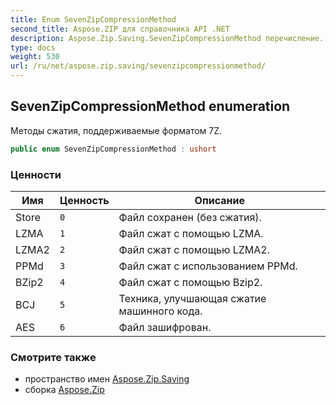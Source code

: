 ```yaml
---
title: Enum SevenZipCompressionMethod
second_title: Aspose.ZIP для справочника API .NET
description: Aspose.Zip.Saving.SevenZipCompressionMethod перечисление. Методы сжатия поддерживаемые форматом 7Z.
type: docs
weight: 530
url: /ru/net/aspose.zip.saving/sevenzipcompressionmethod/
---
```

## SevenZipCompressionMethod enumeration

Методы сжатия, поддерживаемые форматом 7Z.

```csharp
public enum SevenZipCompressionMethod : ushort
```

### Ценности

| Имя | Ценность | Описание |
| --- | --- | --- |
| Store | `0` | Файл сохранен (без сжатия). |
| LZMA | `1` | Файл сжат с помощью LZMA. |
| LZMA2 | `2` | Файл сжат с помощью LZMA2. |
| PPMd | `3` | Файл сжат с использованием PPMd. |
| BZip2 | `4` | Файл сжат с помощью Bzip2. |
| BCJ | `5` | Техника, улучшающая сжатие машинного кода. |
| AES | `6` | Файл зашифрован. |

### Смотрите также

* пространство имен [Aspose.Zip.Saving](../../aspose.zip.saving/)
* сборка [Aspose.Zip](../../)


